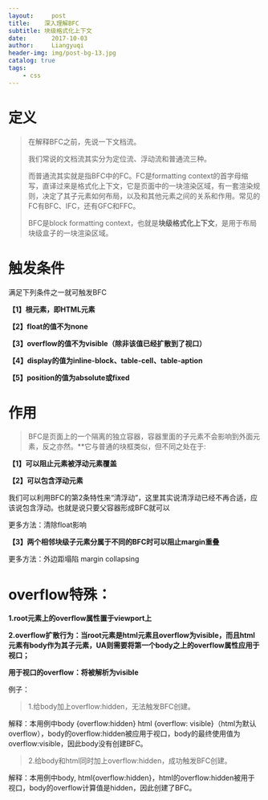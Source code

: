 ```yaml
---
layout:     post
title:    深入理解BFC
subtitle: 块级格式化上下文
date:       2017-10-03
author:     Liangyuqi
header-img: img/post-bg-13.jpg
catalog: true
tags:
    - css
---
```

# 定义

> 在解释BFC之前，先说一下文档流。
> 
> 我们常说的文档流其实分为定位流、浮动流和普通流三种。
> 
> 而普通流其实就是指BFC中的FC。FC是formatting context的首字母缩写，直译过来是格式化上下文，它是页面中的一块渲染区域，有一套渲染规则，决定了其子元素如何布局，以及和其他元素之间的关系和作用。常见的FC有BFC、IFC，还有GFC和FFC。
> 
> BFC是block formatting context，也就是**块级格式化上下文**，是用于布局块级盒子的一块渲染区域。

 

# 触发条件

满足下列条件之一就可触发BFC

**【1】根元素，即HTML元素**

**【2】float的值不为none**

**【3】overflow的值不为visible（除非该值已经扩散到了视口）**

**【4】display的值为inline-block、table-cell、table-aption**

**【5】position的值为absolute或fixed**
 

# 作用

> BFC是页面上的一个隔离的独立容器，容器里面的子元素不会影响到外面元素，反之亦然。**它与普通的块框类似，但不同之处在于:

**【1】可以阻止元素被浮动元素覆盖**

**【2】可以包含浮动元素**　

我们可以利用BFC的第2条特性来“清浮动”，这里其实说清浮动已经不再合适，应该说包含浮动。也就是说只要父容器形成BFC就可以

更多方法：清除float影响

**【3】两个相邻块级子元素分属于不同的BFC时可以阻止margin重叠**

更多方法：外边距塌陷 margin collapsing

 

# overflow特殊：

**1.root元素上的overflow属性置于viewport上**

**2.overflow扩散行为：当root元素是html元素且overflow为visible，而且html元素有body作为其子元素，UA则需要将第一个body之上的overflow属性应用于视口；**

**用于视口的overflow：将被解析为visible**

例子：

> 1.给body加上overflow:hidden，无法触发BFC创建。
> 
解释：本用例中body {overflow:hidden} html {overflow: visible}（html为默认overflow），body的overflow:hidden被应用于视口，body的最终使用值为overflow:visible，因此body没有创建BFC。

> 2.给body和html同时加上overflow:hidden，成功触发BFC创建。
> 
解释：本用例中body, html{overflow:hidden}，html的overflow:hidden被用于视口，body的overflow计算值是hidden，因此创建了BFC。

 
